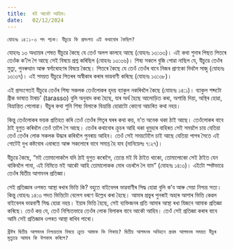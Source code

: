 ```yaml
---
title:  মই আকৌ আহিম।
date:   02/12/2024
---
```


`যোহনঃ ১৪:১-৩ পদ পঢ়ক। যীচুৱে কি প্ৰসংগত এই কথাবোৰ কৈছিল?`

যোহনঃ ১৩ অধ্যায়ৰ শেষত যীচুৱে কৈছে যে তেওঁ অলপ কালহে আছে (যোহনঃ ১৩:৩৩)। এই কথা শুনাৰ পিছত পিতৰে তেওঁক ক’লৈ গৈ আছে সেই বিষয়ে প্ৰশ্ন কৰিছিল (যোহনঃ ১৩:৩৬)। শিষ্য সকলে বুজি পোৱা নাছিল যে, যীচুৱে তেওঁৰ মুত্যু, পুনৰুত্থান আৰু স্বৰ্গাৰোহণৰ বিষয়ে কৈছে। পিতৰে কৈছে যে তেওঁ তেওঁৰ বাবে নিজৰ প্ৰাণকো দিবলৈ সাজু (যোহনঃ ১৩:৩৭)। এই সময়ত যীচুৱে পিতৰৰ অস্বীকাৰ কৰাৰ ভাৱবাণী কৰিছে (যোহনঃ ১৩:৩৮)।

এই প্ৰসংগেতই যীচুৱে তেওঁৰ শিষ্য সকলক তেওঁলোকৰ হৃদয় ব্যাকুল নকৰিবলৈ কৈছে (যোহনঃ ১৪:১)। ব্যাকুল শব্দটো গ্ৰীক ভাষাত টাৰাচ’ (tarasso) বুলি অনুবাদ কৰা হৈছে, যাৰ অৰ্থ হৈছে আলোড়িত কৰা, অশান্তি দিয়া, অস্থিৰ হোৱা, বিভ্ৰান্তিত পেলোৱা। যীচুৰ কথা শুনি শিষ্য বিলাকে বিভ্ৰান্তি হোৱাটো কোনো আচৰিত কথা নহয়।

কিন্তু তেওঁলোকৰ ভয়ক প্ৰতিহত কৰি তেওঁ তেওঁৰ পিতৃৰ ঘৰৰ কথা কয়, য’ত অনেক থকা ঠাই আছে। তেওঁলোকৰ বাবে ঠাই যুগুত কৰিবলৈ তেওঁ তালৈ গৈ আছে। তেওঁৰ কথাবোৰ ক্ৰুচৰ আহি থকা ধুমুহাৰ বাহিৰত সেই সময়লৈ চায় যেতিয়া তেওঁ তেওঁৰ লোক সকলক উদ্ধাৰ কৰিবলৈ পুনৰায় আহিব। তেওঁ সেই সময়টোলৈ চাই আছে যেতিয়া পাপৰ সৈতে এই গোটেই দুখ কষ্টবোৰ এবাৰতে আৰু সকলোৰে বাবে সমাপ্ত হৈ যাব (দানিয়েলঃ ৭:২৭)।

যীচুৱে কৈছে, “মই তোমালোকলৈ যদি ঠাই যুগুত কৰোগৈ, তেন্তে মই যি ঠাইত থাকো, তোমালোকো সেই ঠাইত যেন থাকিবলৈ পাবা, এই নিমিত্তে মই আকৌ আহি তোমালোকক মোৰ ওচৰলৈ লৈ যাম” (যোহনঃ ১৪:৩)। এইটো স্পষ্টভাৱে তেওঁৰ দ্বিতীয় আগমনৰ প্ৰতিজ্ঞা।

সেই প্ৰতিজ্ঞাৰ ওপৰত আস্থা ৰখাৰ ভিত্তি কি? বহুতে বাইবেলৰ ভাৱবাণীৰ সিদ্ধ হোৱা বুলি ক’ব আৰু সেয়া নিশ্চয় সত্য। কিন্তু যোহনঃ ১৪:৩ পদত ভিত্তিটো বেলেগ ধৰণে উল্লেখ কৰা হৈছে। আমাৰ প্ৰভুৰ পুনৰাই অহাৰ আশাৰ ভিত্তি কেৱল বাইবেলৰ ভাৱবাণী সিদ্ধ হোৱা নহয়। ইয়াৰ ভিত্তি হৈছে, সেই ব্যক্তিজনৰ প্ৰতি আমাৰ আস্থা ৰখা যিজনে আমাক প্ৰতিজ্ঞা কৰিছে। তেওঁ কয় যে, তেওঁ নিশ্চিতভাৱে তেওঁৰ লোক বিলাকৰ বাবে আকৌ আহিব। তেওঁ সেই প্ৰতিজ্ঞা কৰাৰ বাবে আমি সেই প্ৰতিজ্ঞাৰ ওপৰত আস্থা ৰাখিব পাৰো।

`খ্ৰীষ্টৰ দ্বিতীয় আগমনৰ নিশ্চয়তাৰ বিষয়ে ক্ৰুচে আমাক কি শিকায়? দ্বিতীয় আগমনৰ অবিহনে প্ৰথম আগমনৰ সময়ত যীচুৰ মৃত্যুৱে আমাৰ কি উপকাৰ কৰিলে?`